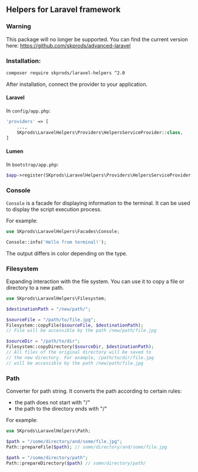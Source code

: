 ## Helpers for Laravel framework

### Warning
This package will no longer be supported. You can find the current version here:
https://github.com/skprods/advanced-laravel

### Installation:

```bash
composer require skprods/laravel-helpers ^2.0
```

After installation, connect the provider to your application.

#### Laravel

In `config/app.php`:

```php
'providers' => [
    ...,
    SKprods\LaravelHelpers\Providers\HelpersServiceProvider::class,
]
```

#### Lumen

In `bootstrap/app.php`:
```php
$app->register(SKprods\LaravelHelpers\Providers\HelpersServiceProvider::class);
```

### Console

`Console` is a facade for displaying information to the terminal. 
It can be used to display the script execution process.

For example:

```php
use SKprods\LaravelHelpers\Facades\Console;

Console::info('Hello from terminal!');
```

The output differs in color depending on the type.

### Filesystem

Expanding interaction with the file system. You can 
use it to copy a file or directory to a new path.

```php
use SKprods\LaravelHelpers\Filesystem;

$destinationPath = "/new/path/";

$sourceFile = "/path/to/file.jpg";
Filesystem::copyFile($sourceFile, $destinationPath);
// File will be accessible by the path /new/path/file.jpg

$sourceDir = "/path/to/dir";
Filesystem::copyDirectory($sourceDir, $destinationPath);
// All files of the original directory will be saved to
// the new directory. For example, /path/to/dir/file.jpg
// will be accessible by the path /new/path/file.jpg
```

### Path

Converter for path string. It converts the path according 
to certain rules:
- the path does not start with "/"
- the path to the directory ends with "/" 

For example:

```php
use SKprods\LaravelHelpers\Path;

$path = "/some/directory/and/some/file.jpg";
Path::prepareFile($path); // some/directory/and/some/file.jpg

$path = "/some/directory/path";
Path::prepareDirectory($path) // some/directory/path/
```
